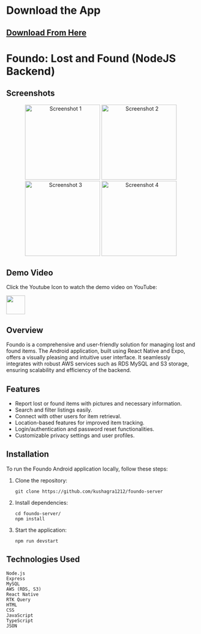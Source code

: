 # Download the App
  ## [Download From Here](https://www.amazon.in/Kushagra-Rathore-Foundo-Lost-Found/dp/B0BTWKPSSG/ref=sr_1_3?crid=CG8M8E4FJZU3&keywords=lost+and+found&qid=1676153695&s=mobile-apps&sprefix=lost+and+foundo%2Cmobile-apps%2C228&sr=1-3_)

  
 # Foundo: Lost and Found (NodeJS Backend)
## Screenshots

<div align="center">
  <img src="https://m.media-amazon.com/images/I/81Zw3hm2L+L.jpg" width="200" alt="Screenshot 1">
  <img src="https://m.media-amazon.com/images/I/81SSA5pUNML.jpg" width="200" alt="Screenshot 2">
  <img src="https://m.media-amazon.com/images/I/81VvAKqkJNL.jpg" width="200" alt="Screenshot 3">
  <img src="https://m.media-amazon.com/images/I/81cdDVuNBhL.jpg" width="200" alt="Screenshot 4">
  
</div>

## Demo Video  
Click the Youtube Icon to watch the demo video on YouTube:

[<img src="https://www.iconpacks.net/icons/2/free-youtube-logo-icon-2431-thumb.png" width="50">](https://www.youtube.com/watch?v=FFfxGZapPZE)



## Overview
Foundo is a comprehensive and user-friendly solution for managing lost and found items. The Android application, built using React Native and Expo, offers a visually pleasing and intuitive user interface. It seamlessly integrates with robust AWS services such as RDS MySQL and S3 storage, ensuring scalability and efficiency of the backend.

## Features
- Report lost or found items with pictures and necessary information.
- Search and filter listings easily.
- Connect with other users for item retrieval.
- Location-based features for improved item tracking.
- Login/authentication and password reset functionalities.
- Customizable privacy settings and user profiles.


## Installation
To run the Foundo Android application locally, follow these steps:

1. Clone the repository:
   ```shell
   git clone https://github.com/kushagra1212/foundo-server
   ```

2. Install dependencies:
   ```
   cd foundo-server/
   npm install
   ```
 3. Start the application:
    ```
    npm run devstart
    ```
## Technologies Used
    Node.js
    Express
    MySQL
    AWS (RDS, S3)
    React Native
    RTK Query 
    HTML
    CSS
    JavaScript
    TypeScript
    JSON
  
   
